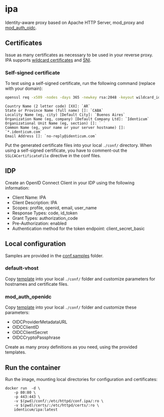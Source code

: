 # ipa
Identity-aware proxy based on Apache HTTP Server, mod_proxy and [mod_auth_oidc](https://github.com/zmartzone/mod_auth_openidc).

## Certificates
Issue as many certificates as necessary to be used in your reverse proxy.
IPA supports [wildcard certificates](https://en.wikipedia.org/wiki/Wildcard_certificate) and [SNI](https://en.wikipedia.org/wiki/Server_Name_Indication).

### Self-signed certificate
To test using a self-signed certificate, run the following command (replace with your domain):
```sh
openssl req -x509 -nodes -days 365 -newkey rsa:2048 -keyout wildcard_identicum_com.key -out wildcard_identicum_com.cer
```

    Country Name (2 letter code) [XX]: `AR`
    State or Province Name (full name) []: `CABA`
    Locality Name (eg, city) [Default City]: `Buenos Aires`
    Organization Name (eg, company) [Default Company Ltd]: `Identicum`
    Organizational Unit Name (eg, section) []: ` `
    Common Name (eg, your name or your server hostname) []: `*.identicum.com`
    Email Address []: `no-reply@identicum.com`

Put the generated certificate files into your local `./conf/` directory.
When using a self-signed certificate, you have to comment-out the `SSLCACertificateFile` directive in the conf files.

## IDP
Create an OpenID Connect Client in your IDP using the following information:
- Client Name: IPA
- Client Description: IPA
- Scopes: profile, openid, email, user_name
- Response Types: code, id_token
- Grant Types: authorization_code
- Pre-Authorization: enabled
- Authentication method for the token endpoint: client_secret_basic

## Local configuration
Samples are provided in the [conf.samples](./conf.samples/) folder.

### default-vhost
Copy [template](./conf.samples/01_default-vhost.conf) into your local `./conf/` folder and customize parameters for hostnames and certificate files.

### mod_auth_openidc
Copy [template](./conf.samples/02_mod_auth_openidc.conf) into your local `./conf/` folder and customize these parameters:
- OIDCProviderMetadataURL
- OIDCClientID
- OIDCClientSecret
- OIDCCryptoPassphrase

Create as many proxy definitions as you need, using the provided templates.

## Run the container

Run the image, mounting local directories for configuration and certificates:

    docker run  -d \
        -p 80:80 \
        -p 443:443 \
        -v $(pwd)/conf/:/etc/httpd/conf.ipa/:ro \
        -v $(pwd)/certs/:/etc/httpd/certs/:ro \
        identicum/ipa:latest
